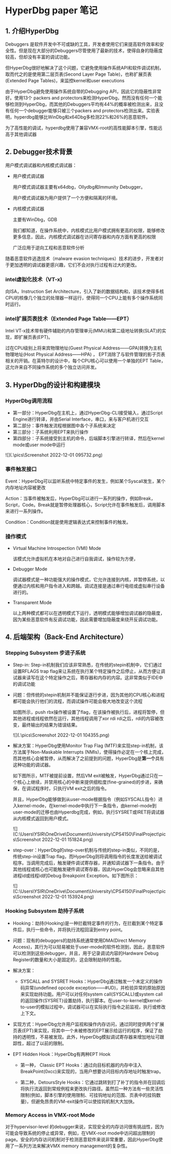 # HyperDbg paper 笔记

## 1. 介绍HyperDbg

Debuggers 是软件开发中不可或缺的工具，开发者使用它们来提高软件效率和安全性。但是现在大部分的Debuggers尽管使用了最新的技术，使得自身的隐蔽度较高，但却没有丰富的调试功能。

但HyperDbg很好地解决了这个问题，它避免使用操作系统API和软件调试机制，取而代之的是使用第二层页表(Second Layer Page Table)，也称扩展页表(Extended Page Tables)，来监控kernel和user executions

由于HyperDbg避免使用操作系统自带的Debugging API，因此它的隐蔽性非常好。使用13个 packers and protectors来检测HyperDbg，然而没有任何一个能够检测到HyperDbg，而其他的Debuggers平均有44%的概率被检测出来，且没有任何一个debugger能够只被三个packers and protectors检测出来。实验表明，hyperdbg能够比WinDbg和x64Dbg多检测22%和26%的恶意软件。

为了高性能的调试，hyperdbg使用了兼容VMX-root的高性能脚本引擎，性能远高于其他调试器



## 2. Debugger技术背景

用户模式调试器和内核模式调试器：

- 用户模式调试器

  用户模式调试器主要有x64dbg，Ollydbg和Immunity Debugger。

  用户模式调试器为用户提供了一个方便和隔离的环境。

- 内核模式调试器

  主要有WinDbg，GDB

  我们都知道，在操作系统中，内核模式比用户模式拥有更高的权限，能够修改更多信息，因此，内核模式调试器在访问寄存器和内存方面有更高的权限

  广泛应用于逆向工程和恶意软件分析

随着恶意软件逃逸技术（malware evasion techniques）技术的进步，开发者对于更加透明的调试器更感兴趣，它们不会对执行过程有过大的更改。

### intel虚拟化技术（VT-x)

向ISA，Instruction Set Architecture，引入了新的数据结构和，该技术使得多核CPU的核像几个独立的处理器一样运行，使得同一个CPU上能有多个操作系统同时运行。

### intel扩展页表技术（Extended Page Table——EPT）

Intel VT-x技术带有硬件辅助的内存管理单元(MMU)和第二级地址转换(SLAT)的实现，即扩展页表(EPT)。

过在CPU级别上将来宾物理地址(Guest Physical Address——GPA)转换为主机物理地址(Host Physical Address——HPA) ， EPT消除了与软件管理的影子页表相关的开销。在英特尔的设计中，每个CPU核心可以使用一个单独的EPT Table，这允许来自不同操作系统的多个独立访问并发。



## 3. HyperDbg的设计和构建模块

### HyperDbg调用流程

- 第一部分：HyperDbg在主机上，通过HyperDbg-CLI接受输入，通过Script Engine进行转译，并由Serial Interface，串口，来与客户机进行交互
- 第二部分：事件触发流程根据图中各个子系统来决定
- 第三部分：子系统利用EPT来执行操作
- 第四部分：子系统接受到主机的命令，后端脚本引擎进行转译，然后在kernel mode或user mode中运行

![](.\pics\Screenshot 2022-12-01 095732.png)

### 事件触发接口

Event：HyperDbg可以监听系统中特定事件的发生，例如某个Syscall发生，某个内存地址内容被更改

Action：当事件被触发后，HyperDbg可以进行一系列的操作，例如Break，Script，Code。Break就是暂停处理器核心，Script允许在事件触发后，调用脚本来进行一系列操作。

Condition：Condition就是使用逻辑表达式来控制事件的触发。

### 操作模式

- Virtual Machine Introspection (VMI) Mode

  该模式允许虚拟机在本地对自己进行自我调试，操作较为方便，

- Debugger Mode

  调试器模式是一种功能强大的操作模式，它允许连接到内核，并暂停系统，以便通过内核和用户指令进入和跨越。调试连接是通过串行电缆或虚拟串行设备进行的。

- Transparent Mode

  以上两种模式都可以在透明模式下运行，透明模式能够增加调试器的隐蔽度，因为某些恶意软件有反调试功能，因此需要增加隐蔽度来绕开反调试功能。

  

## 4. 后端架构（Back-End Architecture）

### Stepping Subsystem 步进子系统

- Step-in: Step-in机制我们应该非常熟悉，在传统的stepin机制中，它们通过设置RFLAGS trap flag来让系统在执行某个特定操作之后停止，从而方便让调试器来读写在这个特定操作之后，寄存器和内存的内容。这非常类似于IDE中的调试功能

- 问题：但传统的stepin机制并不能保证逐行步进，因为其他的CPU核心和进程都可能会执行他们的流程，而调试操作可能会极大地改变这个流程

  如图所示，push rbx操作被设置了flag，在该操作被执行后，进程将暂停，但其他进程或线程依然在运行，其他线程调用了xor rdi rdi之后，rdi的内容被改变，最终输出的结果为错误结果。

  ![](.\pics\Screenshot 2022-12-01 104355.png)

  

- 解决方案：HyperDbg使用Monitor Trap Flag (MTF)来实现step-in机制，该方法属于Non-Maskable Interrupts (NMIs)，使得操作必定在一个核上完成，而其他核心会被暂停，从而解决了之前提到的问题，HyperDbg是**第一个**具有这种功能的调试器。

  如下图所示，MTF被提前设置，然后VM exit被触发，HyperDbg通过只在一个核心上继续，并禁用核心的中断来提供细粒度(fine-grained)的步进，来确保，在调试程序时，只执行VM exit之后的指令。

  并且，HyperDbg能够做到从user-mode根据指令（例如SYSCALL指令）进入kernel-mode，在kernel-mode中执行下一条指令，由kernel-mode到user-mode的迁移也由Hyperdbg完成，例如，执行SYSRET或IRET将调试器从内核模式返回到用户模式。

  ![](C:\Users\YSIR\OneDrive\Document\University\CPS4150\FinalProject\pics\Screenshot 2022-12-01 151824.png)

- step-over：HyperDbg的step-over机制与传统的step-in类似，不同的是，传统step-in设置Trap flag，而HyperDbg则将调用指令的长度发送给被调试程序。当调用完成后，触发硬件调试寄存器，并通知调试器下一条指令。由于其他线程或核心也可能触发硬件调试寄存器，因此HyperDbg会忽略来自其他进程id或线程id的Debug Breakpoint Exception。如下图所示：

  ![](C:\Users\YSIR\OneDrive\Document\University\CPS4150\FinalProject\pics\Screenshot 2022-12-01 153924.png)

  

### Hooking Subsystem 劫持子系统

- Hooking：劫持(Hooking)是一种拦截特定事件的行为，在拦截到某个特定事件后，执行一些命令，并将执行流程回滚到entry point。

- 问题：现有的debuggers的劫持系统通常使用DMA(Direct Memory Access)，其行为可以轻易被处于user-mode的软件检测到，因此，恶意软件可以检测到这些debugger。并且，用于记录调试内容的Hardware Debug Register的数量和大小是固定的，这会限制劫持的性能。
- 解决方案：
  -  SYSCALL and SYSRET Hooks：HyperDbg通过触发一个未定义的操作码异常(undefined opcode exception——#UD)，并检验异常的原始原因来实现劫持功能。用户可以对任何system call(SYSCALL)或system call的返回操作(SYSRET)设置劫持，执行脚本。在user-to-kernel或kernel-to-user的模拟过程中，调试器可以在实际执行指令之前监视，执行或修改上下文。

- 实现方式：HyperDbg允许用户监视和操作内存访问，通过同时提供两个扩展页表(EPT)来实现，将其中一个未被修改的EPT展示给运行的程序，保证了劫持的透明性，不易被发现。此外，HyperDbg模拟调试寄存器来增加地址可跟踪性，超过了以前的限制。



- EPT Hidden Hook：HyperDbg有两种EPT Hook

  - 第一种， Classic EPT Hooks：通过向目标机器的内存中注入BreakPoint(0xcc)来实现的，当用户想要访问目标内存地址时触发trap。

  - 第二种，DetoursStyle Hooks：它通过跳转到打了补丁的指令并在回调后将执行流返回到常规例程来更改执行路径。虽然后一种方法有一些灵活性限制(例如，脚本引擎的使用限制、可挂钩地址的范围、页表中的挂钩数量)，但避免昂贵的VM-exit操作可以使挂钩机制大大加快。

    

### Memory Access in VMX-root Mode

对于hypervisor-level 的debugger来说，实现安全的内存访问很有挑战性，因为可能会导致系统的停止或异常，例如，在VMX-root mode中访问超出限制的page。安全的内存访问机制对于检测恶意软件来说非常重要，因此HyperDbg使用了一系列方法来解决VMX memory management的复杂性。





